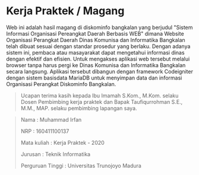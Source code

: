 # Kerja Praktek / Magang

Web ini adalah hasil magang di diskominfo bangkalan yang berjudul "Sistem Informasi Organisasi Pereangkat Daerah Berbasis WEB" dimana Website Organisasi Perangkat Daerah Dinas Komunisa dan Informatika Bangkalan telah dibuat sesuai dengan standar prosedur yang berlaku. Dengan adanya sistem ini, pembaca atau masayarakat dapat mengetahui informasi dinas dengan efektif dan efisien. Untuk mengakses aplikasi web tersebut melalui browser tanpa harus pergi ke Dinas Komunisa dan Informatika Bangkalan secara langsung. Aplikasi tersebut dibangun dengan framework Codeigniter dengan sistem basisdata MariaDB untuk menyimpan data dan informasi Organisasi Perangkat Diskominfo Bangkalan.

> Ucapan terima kasih kepada Ibu Imamah S.Kom., M.Kom. selaku Dosen Pembimbing kerja praktek dan Bapak Taufiqurrohman S.E., M.M., MAP. selaku pembimbing lapangan saya.

> Nama : Muhammad Irfan 
>
> NRP : 160411100137 
>
> Mata kuliah : Kerja Praktek - 2020 
>
> Jurusan : Teknik Informatika 
>
> Perguruan Tinggi : Universitas Trunojoyo Madura
